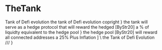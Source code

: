# TheTank
Tank of Defi evolution 
the tank of Defi evolution copright 
}
the tank will serve as a hedge protocol that will reward the hedged [ByStr20]  a % of liquidty equivalent to the hedge pool 
}
the hedge pool [ByStr20] will reward all connected addresses a 25% Plus Inflation 
]
\\ the Tank of Defi Evolution /// 
}

